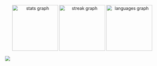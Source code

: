 <div align="center">
  <img src="https://github-readme-stats.vercel.app/api?username=noureddine-t&hide_title=false&hide_rank=false&show_icons=true&include_all_commits=true&count_private=true&disable_animations=false&theme=darcula&locale=en&hide_border=false" height="150" alt="stats graph"  />
  <img src="https://streak-stats.demolab.com?user=noureddine-t&locale=en&mode=daily&theme=dracula&hide_border=false&border_radius=5" height="150" alt="streak graph"  />
  <img src="https://github-readme-stats.vercel.app/api/top-langs?username=noureddine-t&locale=en&hide_title=false&layout=compact&card_width=320&langs_count=5&theme=dracula&hide_border=false" height="150" alt="languages graph"  />
</div>

<p> <a align="left" href="https://github.com/ryo-ma/github-profile-trophy"><img src="https://github-profile-trophy.vercel.app/?username=noureddine-t"/></a> </p>
